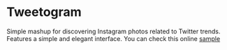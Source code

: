 Tweetogram
==========

Simple mashup for discovering Instagram photos related to Twitter trends. Features a simple and elegant interface. You can check this online [sample](http://tweetogram.aymanfarhat.com/)